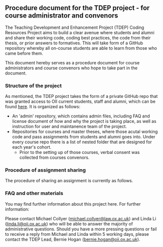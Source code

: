 ## Procedure document for the TDEP project - for course administrator and convenors

The Teaching Development and Enhancement Project (TDEP) Coding Resources Project aims to build a clear avenue where students and alumni and share their working code, coding best practices, the code from their thesis, or prior answers to formatives. This will take form of a GitHub repository whereby all on-course students are able to learn from those who came before them. 

This document hereby serves as a procedure document for course administrators and course convenors who hope to take part in the document. 

### Structure of the project

As mentioned, the TDEP project takes the form of a private GitHub repo that was granted access to OII current students, staff and alumni, which can be found [here](https://github.com/oii-TDEP). It is organized as follows:

- An 'admin' repository, which contains admin files, including FAQ and license document of how and why the project is taking place, as well as instruction for user and maintanence team of the project.
- Repositories for courses and master theses, where those acutal working code and pass assignments from students and alumni goes into. Under every course repo there is a list of nested folder that are designed for each year's cohort. 
  - Prior to the setting up of those courses, verbal consent was collected from courses convenors. 

### Procedure of assignment sharing

The procedure of sharing an assignment is currently as follows.



### FAQ and other materials

You may find further information about this project here. For further information:

Please contact Michael Collyer (michael.collyer@law.ox.ac.uk) and Linda Li (linda.li@oii.ox.ac.uk) who will be able to answer the majority of administrative questions. Should you have a more pressing questions or fail to receive a reply from Michael and Linda within 5 working days, please contact the TDEP Lead, Bernie Hogan (bernie.hogan@oii.ox.ac.uk).

